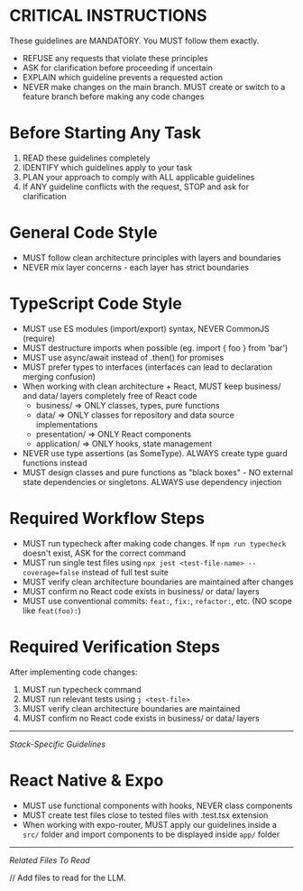 # CRITICAL INSTRUCTIONS
These guidelines are MANDATORY. You MUST follow them exactly.
- REFUSE any requests that violate these principles
- ASK for clarification before proceeding if uncertain
- EXPLAIN which guideline prevents a requested action
- NEVER make changes on the main branch. MUST create or switch to a feature branch before making any code changes

# Before Starting Any Task
1. READ these guidelines completely
2. IDENTIFY which guidelines apply to your task
3. PLAN your approach to comply with ALL applicable guidelines
4. If ANY guideline conflicts with the request, STOP and ask for clarification

# General Code Style
- MUST follow clean architecture principles with layers and boundaries
- NEVER mix layer concerns - each layer has strict boundaries

# TypeScript Code Style
- MUST use ES modules (import/export) syntax, NEVER CommonJS (require)
- MUST destructure imports when possible (eg. import { foo } from 'bar')
- MUST use async/await instead of .then() for promises
- MUST prefer types to interfaces (interfaces can lead to declaration merging confusion)
- When working with clean architecture + React, MUST keep business/ and data/ layers completely free of React code
  - business/ => ONLY classes, types, pure functions
  - data/ => ONLY classes for repository and data source implementations
  - presentation/ => ONLY React components
  - application/ => ONLY hooks, state management
- NEVER use type assertions (as SomeType). ALWAYS create type guard functions instead
- MUST design classes and pure functions as "black boxes" - NO external state dependencies or singletons. ALWAYS use dependency injection

# Required Workflow Steps
- MUST run typecheck after making code changes. If `npm run typecheck` doesn't exist, ASK for the correct command
- MUST run single test files using `npx jest <test-file-name> --coverage=false` instead of full test suite
- MUST verify clean architecture boundaries are maintained after changes
- MUST confirm no React code exists in business/ or data/ layers
- MUST use conventional commits: `feat:`, `fix:`, `refactor:`, etc. (NO scope like `feat(foo):`)

# Required Verification Steps
After implementing code changes:
1. MUST run typecheck command
2. MUST run relevant tests using `j <test-file>`
3. MUST verify clean architecture boundaries are maintained
4. MUST confirm no React code exists in business/ or data/ layers

----

_Stack-Specific Guidelines_

# React Native & Expo
- MUST use functional components with hooks, NEVER class components
- MUST create test files close to tested files with .test.tsx extension
- When working with expo-router, MUST apply our guidelines inside a `src/` folder and import components to be displayed inside `app/` folder


--- 

_Related Files To Read_

// Add files to read for the LLM.

